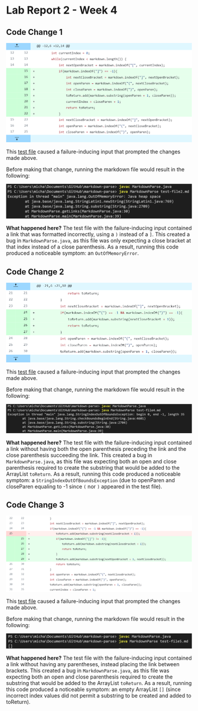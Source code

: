 # Lab Report 2 - Week 4

## Code Change 1

![Image](change1.png)

This [test file](https://github.com/mtang24/markdown-parse/blob/main/test-file2.md) caused a failure-inducing input that prompted the changes made above.

Before making that change, running the markdown file would result in the following:

![Image](change1symptom.png)

**What happened here?**
The test file with the failure-inducing input contained a link that was formatted incorrectly, using a `)` instead of a `]`. This created a bug in `MarkdownParse.java`, as this file was only expecting a close bracket at that index instead of a close parenthesis. As a result, running this code produced a noticeable symptom: an `OutOfMemoryError`.


## Code Change 2

![Image](change2.png)

This [test file](https://github.com/mtang24/markdown-parse/blob/main/test-file4.md) caused a failure-inducing input that prompted the changes made above.

Before making that change, running the markdown file would result in the following:

![Image](change2symptom.png)

**What happened here?**
The test file with the failure-inducing input contained a link without having both the open parenthesis preceding the link and the close parenthesis succeeding the link. This created a bug in `MarkdownParse.java`, as this file was expecting both an open and close parenthesis required to create the substring that would be added to the ArrayList `toReturn`. As a result, running this code produced a noticeable symptom: a `StringIndexOutOfBoundsException` (due to openParen and closeParen equaling to -1 since `(` nor `)` appeared in the test file).


## Code Change 3

![Image](change3.png)

This [test file](https://github.com/mtang24/markdown-parse/blob/main/test-file5.md) caused a failure-inducing input that prompted the changes made above.

Before making that change, running the markdown file would result in the following:

![Image](change3symptom.png)

**What happened here?**
The test file with the failure-inducing input contained a link without having any parentheses, instead placing the link between brackets. This created a bug in `MarkdownParse.java`, as this file was expecting both an open and close parenthesis required  to create the substring that would be added to the ArrayList `toReturn`. As a result, running this code produced a noticeable symptom: an empty ArrayList `[]` (since incorrect index values did not permit a substring to be created and added to toReturn).



